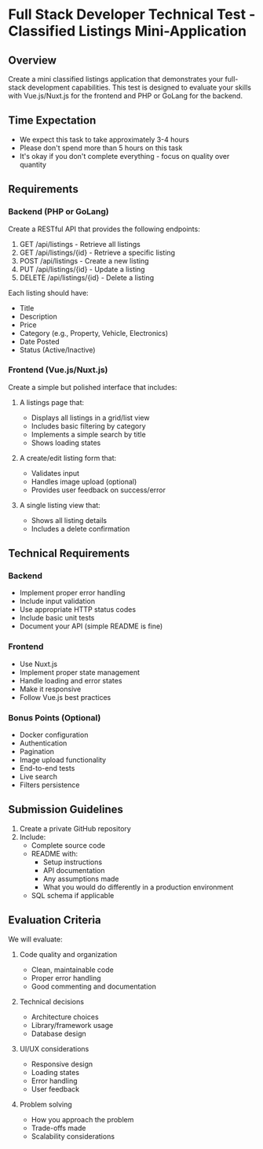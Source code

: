 # Full Stack Developer Technical Test - Classified Listings Mini-Application

## Overview
Create a mini classified listings application that demonstrates your full-stack development capabilities. This test is designed to evaluate your skills with Vue.js/Nuxt.js for the frontend and PHP or GoLang for the backend.

## Time Expectation
- We expect this task to take approximately 3-4 hours
- Please don't spend more than 5 hours on this task
- It's okay if you don't complete everything - focus on quality over quantity

## Requirements

### Backend (PHP or GoLang)
Create a RESTful API that provides the following endpoints:

1. GET /api/listings - Retrieve all listings
2. GET /api/listings/{id} - Retrieve a specific listing
3. POST /api/listings - Create a new listing
4. PUT /api/listings/{id} - Update a listing
5. DELETE /api/listings/{id} - Delete a listing

Each listing should have:
- Title
- Description
- Price
- Category (e.g., Property, Vehicle, Electronics)
- Date Posted
- Status (Active/Inactive)

### Frontend (Vue.js/Nuxt.js)
Create a simple but polished interface that includes:

1. A listings page that:
   - Displays all listings in a grid/list view
   - Includes basic filtering by category
   - Implements a simple search by title
   - Shows loading states

2. A create/edit listing form that:
   - Validates input
   - Handles image upload (optional)
   - Provides user feedback on success/error

3. A single listing view that:
   - Shows all listing details
   - Includes a delete confirmation

## Technical Requirements

### Backend
- Implement proper error handling
- Include input validation
- Use appropriate HTTP status codes
- Include basic unit tests
- Document your API (simple README is fine)

### Frontend
- Use Nuxt.js
- Implement proper state management
- Handle loading and error states
- Make it responsive
- Follow Vue.js best practices

### Bonus Points (Optional)
- Docker configuration
- Authentication
- Pagination
- Image upload functionality
- End-to-end tests
- Live search
- Filters persistence

## Submission Guidelines

1. Create a private GitHub repository
2. Include:
   - Complete source code
   - README with:
     - Setup instructions
     - API documentation
     - Any assumptions made
     - What you would do differently in a production environment
   - SQL schema if applicable

## Evaluation Criteria

We will evaluate:

1. Code quality and organization
   - Clean, maintainable code
   - Proper error handling
   - Good commenting and documentation

2. Technical decisions
   - Architecture choices
   - Library/framework usage
   - Database design

3. UI/UX considerations
   - Responsive design
   - Loading states
   - Error handling
   - User feedback

4. Problem solving
   - How you approach the problem
   - Trade-offs made
   - Scalability considerations
